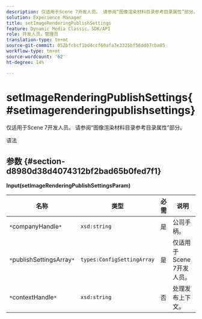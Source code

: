 ```yaml
---
description: 仅适用于Scene 7开发人员。 请参阅“图像渲染材料目录参考目录属性”部分。
solution: Experience Manager
title: setImageRenderingPublishSettings
feature: Dynamic Media Classic，SDK/API
role: 开发人员，管理员
translation-type: tm+mt
source-git-commit: 052bfcbcf1bd4ccf60afa7e3325bf58dd07cba85
workflow-type: tm+mt
source-wordcount: '62'
ht-degree: 14%

---
```



# setImageRenderingPublishSettings{#setimagerenderingpublishsettings}

仅适用于Scene 7开发人员。 请参阅“图像渲染材料目录参考目录属性”部分。

语法

## 参数 {#section-d8980d38d4074312bf2bad65b0fed7f1}

**Input(setImageRenderingPublishSettingsParam)**

| 名称 | 类型 | 必需 | 说明 |
|---|---|---|---|
| `*`companyHandle`*` | `xsd:string` | 是 | 公司手柄。 |
| `*`publishSettingsArray`*` | `types:ConfigSettingArray` | 是 | 仅适用于Scene 7开发人员。 |
| `*`contextHandle`*` | `xsd:string` | 否 | 处理发布上下文。 |

